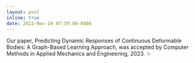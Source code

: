 ```yaml
---
layout: post
inline: true
date: 2023-Nov-24 07:59:00-0400
---
```


Our paper, Predicting Dynamic Responses of Continuous Deformable Bodies: A Graph-Based Learning Approach, was accepted by Computer Methods in Applied Mechanics and Engineering, 2023.
:sparkles: 
